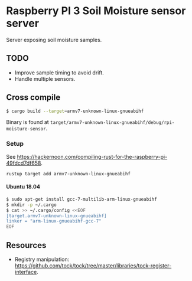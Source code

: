 # Raspberry PI 3 Soil Moisture sensor server

Server exposing soil moisture samples.

## TODO

 * Improve sample timing to avoid drift.
 * Handle multiple sensors.

## Cross compile

```sh
$ cargo build --target=armv7-unknown-linux-gnueabihf
```

Binary is found at `target/armv7-unknown-linux-gnueabihf/debug/rpi-moisture-sensor`.

### Setup
See https://hackernoon.com/compiling-rust-for-the-raspberry-pi-49fdcd7df658.

```
rustup target add armv7-unknown-linux-gnueabihf
```

#### Ubuntu 18.04

```sh
$ sudo apt-get install gcc-7-multilib-arm-linux-gnueabihf
$ mkdir -p ~/.cargo
$ cat >> ~/.cargo/config <<EOF
[target.armv7-unknown-linux-gnueabihf]
linker = "arm-linux-gnueabihf-gcc-7"
EOF

```

## Resources

 * Registry manipulation: https://github.com/tock/tock/tree/master/libraries/tock-register-interface.
